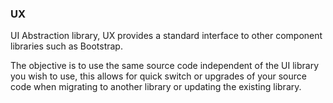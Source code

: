 ### UX

UI Abstraction library, UX provides a standard interface to other component libraries such as Bootstrap.

The objective is to use the same source code independent of the UI library you wish to use, this allows for quick switch or upgrades of your source code when migrating to another library or updating the existing library.

 